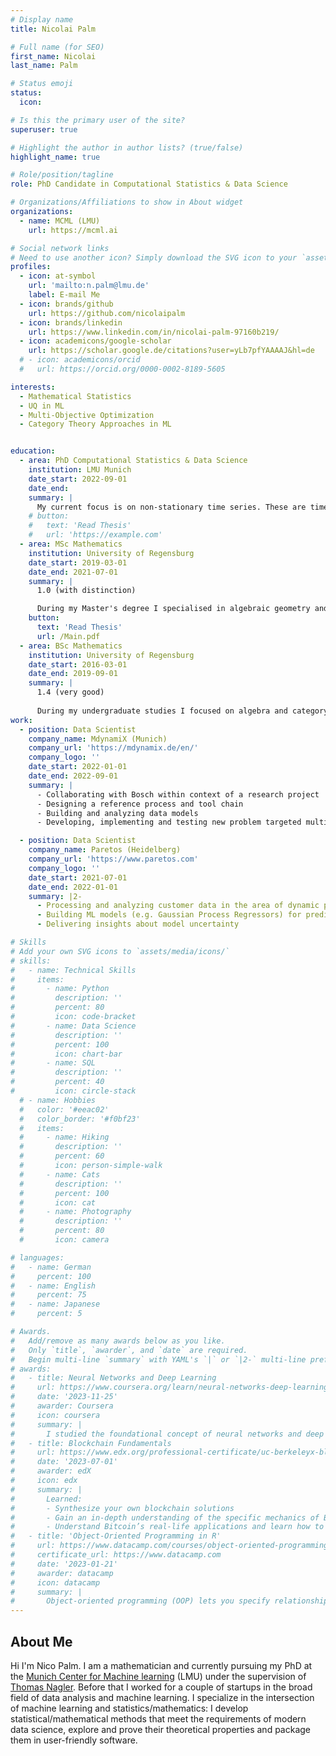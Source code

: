 ```yaml
---
# Display name
title: Nicolai Palm

# Full name (for SEO)
first_name: Nicolai
last_name: Palm

# Status emoji
status:
  icon: 

# Is this the primary user of the site?
superuser: true

# Highlight the author in author lists? (true/false)
highlight_name: true

# Role/position/tagline
role: PhD Candidate in Computational Statistics & Data Science

# Organizations/Affiliations to show in About widget
organizations:
  - name: MCML (LMU)
    url: https://mcml.ai

# Social network links
# Need to use another icon? Simply download the SVG icon to your `assets/media/icons/` folder.
profiles:
  - icon: at-symbol
    url: 'mailto:n.palm@lmu.de'
    label: E-mail Me
  - icon: brands/github
    url: https://github.com/nicolaipalm
  - icon: brands/linkedin
    url: https://www.linkedin.com/in/nicolai-palm-97160b219/
  - icon: academicons/google-scholar
    url: https://scholar.google.de/citations?user=yLb7pfYAAAAJ&hl=de
  # - icon: academicons/orcid
  #   url: https://orcid.org/0000-0002-8189-5605

interests:
  - Mathematical Statistics
  - UQ in ML
  - Multi-Objective Optimization  
  - Category Theory Approaches in ML


education:
  - area: PhD Computational Statistics & Data Science
    institution: LMU Munich
    date_start: 2022-09-01
    date_end: 
    summary: |
      My current focus is on non-stationary time series. These are time series that can show trends and shifts in distribution. Non-stationary time series are difficult to study. As a result, very few general results are known, such as central limit theorems and bootstrap methods. From a practical point of view, however, data are rarely stationary, which stresses the need for such results. The overall goal is to a) extend fundamental theorems in probability theory and statistics and b) generalise practical algorithms, such as the bootstrap, to the non-stationary context.
    # button:
    #   text: 'Read Thesis'
    #   url: 'https://example.com'
  - area: MSc Mathematics
    institution: University of Regensburg
    date_start: 2019-03-01
    date_end: 2021-07-01
    summary: |
      1.0 (with distinction)

      During my Master's degree I specialised in algebraic geometry and category theory. For my Master's thesis, I proved the proper base change theorem in etale cohomology - a crucial theorem needed to prove Weil's Conjecture. While this theorem is well known, its proof relies on a complex series of arguments which are now - hopefully - more accessible. 
    button:
      text: 'Read Thesis'
      url: /Main.pdf
  - area: BSc Mathematics
    institution: University of Regensburg
    date_start: 2016-03-01
    date_end: 2019-09-01
    summary: |
      1.4 (very good)
      
      During my undergraduate studies I focused on algebra and category theory. For my bachelor's thesis, I studied locally presentable categories, which provide insights into many categorical constructions. 
work:
  - position: Data Scientist
    company_name: MdynamiX (Munich)
    company_url: 'https://mdynamix.de/en/'
    company_logo: ''
    date_start: 2022-01-01
    date_end: 2022-09-01
    summary: |
      - Collaborating with Bosch within context of a research project
      - Designing a reference process and tool chain
      - Building and analyzing data models
      - Developing, implementing and testing new problem targeted multi-objective optimization approaches

  - position: Data Scientist 
    company_name: Paretos (Heidelberg)
    company_url: 'https://www.paretos.com'
    company_logo: ''
    date_start: 2021-07-01
    date_end: 2022-01-01
    summary: |2-
      - Processing and analyzing customer data in the area of dynamic pricing
      - Building ML models (e.g. Gaussian Process Regressors) for predictions 
      - Delivering insights about model uncertainty 

# Skills
# Add your own SVG icons to `assets/media/icons/`
# skills:
#   - name: Technical Skills
#     items:
#       - name: Python
#         description: ''
#         percent: 80
#         icon: code-bracket
#       - name: Data Science
#         description: ''
#         percent: 100
#         icon: chart-bar
#       - name: SQL
#         description: ''
#         percent: 40
#         icon: circle-stack
  # - name: Hobbies
  #   color: '#eeac02'
  #   color_border: '#f0bf23'
  #   items:
  #     - name: Hiking
  #       description: ''
  #       percent: 60
  #       icon: person-simple-walk
  #     - name: Cats
  #       description: ''
  #       percent: 100
  #       icon: cat
  #     - name: Photography
  #       description: ''
  #       percent: 80
  #       icon: camera

# languages:
#   - name: German
#     percent: 100
#   - name: English
#     percent: 75
#   - name: Japanese
#     percent: 5

# Awards.
#   Add/remove as many awards below as you like.
#   Only `title`, `awarder`, and `date` are required.
#   Begin multi-line `summary` with YAML's `|` or `|2-` multi-line prefix and indent 2 spaces below.
# awards:
#   - title: Neural Networks and Deep Learning
#     url: https://www.coursera.org/learn/neural-networks-deep-learning
#     date: '2023-11-25'
#     awarder: Coursera
#     icon: coursera
#     summary: |
#       I studied the foundational concept of neural networks and deep learning. By the end, I was familiar with the significant technological trends driving the rise of deep learning; build, train, and apply fully connected deep neural networks; implement efficient (vectorized) neural networks; identify key parameters in a neural network’s architecture; and apply deep learning to your own applications.
#   - title: Blockchain Fundamentals
#     url: https://www.edx.org/professional-certificate/uc-berkeleyx-blockchain-fundamentals
#     date: '2023-07-01'
#     awarder: edX
#     icon: edx
#     summary: |
#       Learned:
#       - Synthesize your own blockchain solutions
#       - Gain an in-depth understanding of the specific mechanics of Bitcoin
#       - Understand Bitcoin’s real-life applications and learn how to attack and destroy Bitcoin, Ethereum, smart contracts and Dapps, and alternatives to Bitcoin’s Proof-of-Work consensus algorithm
#   - title: 'Object-Oriented Programming in R'
#     url: https://www.datacamp.com/courses/object-oriented-programming-with-s3-and-r6-in-r
#     certificate_url: https://www.datacamp.com
#     date: '2023-01-21'
#     awarder: datacamp
#     icon: datacamp
#     summary: |
#       Object-oriented programming (OOP) lets you specify relationships between functions and the objects that they can act on, helping you manage complexity in your code. This is an intermediate level course, providing an introduction to OOP, using the S3 and R6 systems. S3 is a great day-to-day R programming tool that simplifies some of the functions that you write. R6 is especially useful for industry-specific analyses, working with web APIs, and building GUIs.
---
```


## About Me

Hi I'm Nico Palm. I am a mathematician and currently pursuing my PhD
at the [Munich Center for Machine learning](https://mcml.ai) (LMU) 
under the supervision of [Thomas Nagler](https://tnagler.github.io).
Before that I worked for a couple of startups in the broad field of data analysis and machine learning.
I specialize in the intersection of machine learning and statistics/mathematics: 
I develop statistical/mathematical methods that meet the requirements of modern data science, 
explore and prove their theoretical properties and package them in user-friendly software.
<!-- {style="text-align: justify;"} -->
